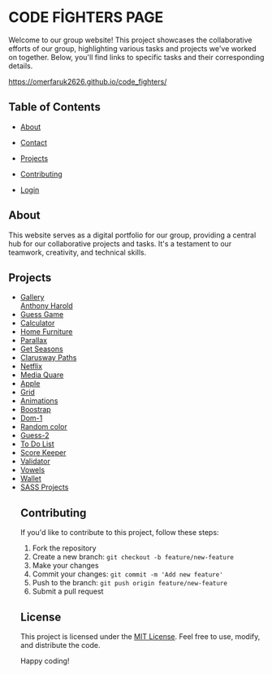 # CODE FİGHTERS PAGE

Welcome to our group website! This project showcases the collaborative efforts of our group, highlighting various tasks and projects we've worked on together. Below, you'll find links to specific tasks and their corresponding details.

https://omerfaruk2626.github.io/code_fighters/

## Table of Contents

- [About](#)
<a href="https://github.com/BecooOn" target="_blank"><img src="./images/gif/adem.gif" alt=""></a>
<a href="https://github.com/omer-faruk-oncu" target="_blank"><img src="./images/gif/faruk.gif" alt=""></a>
<a href="https://github.com/ykslkrtld" target="_blank"><img src="./images/gif/yüksel.gif" alt=""></a>
<a href="https://github.com/sedadiriker" target="_blank"><img src="./images/gif/seda.gif" alt=""></a>
<a href="https://github.com/zeyneparslanj" target="_blank"><img src="./images/gif/akmaral.gif" alt=""></a>
<a href="https://github.com/aliwert" target="_blank"><img src="./images/gif/ali.gif" alt=""></a>
<a href="https://github.com/akyarv0" target="_blank"><img src="./images/gif/veysel.gif" alt=""></a>
<a href="https://github.com/omerfaruk2626" target="_blank"><img src="./images/gif/ömer.gif" alt=""></a>
<a href="https://github.com/eneeestas" target="_blank"><img src="./images/gif/enes.gif" alt=""></a>
<a href="https://github.com/busrakocarslan" target="_blank"><img src="./images/gif/büşra.gif" alt=""></a>
<a href="https://github.com/snorlie" target="_blank"><img src="./images/gif/gökberk.gif" alt=""></a>
<a href="https://github.com/MaralTach" target="_blank"><img src="./images/gif/zeynep.gif" alt=""></a>
<a href="https://github.com/gulsahmy" target="_blank"><img src="./images/gif/gülşah.gif" alt=""></a>
<a href="https://github.com/ssimsir" target="_blank"><img src="./images/gif/sadık.gif" alt=""></a>
<a href="https://github.com/QC101-Zafer" target="_blank"><img src="./images/gif/zafer.gif" alt=""></a>
<a href="https://github.com/ersinn26" target="_blank"><img src="./images/gif/ersin.gif" alt=""></a>
<a href="https://github.com/MrsCoder35" target="_blank"><img src="./images/gif/ceren.gif" alt=""></a>
<a href="#" target="_blank"><img src="./images/gif/mustafa.gif" alt=""></a>

- [Contact](#)
- [Projects](#)
- <a href="https://github.com/omerfaruk2626/code_fighters/graphs/contributors">Contributing</a>
- <a href="./Code_Fighters_Log_in/login.html">Login</a>


## About

This website serves as a digital portfolio for our group, providing a central hub for our collaborative projects and tasks. It's a testament to our teamwork, creativity, and technical skills.


## Projects
<ul>
                                    <li><a href="#" class="dropdown-item" onclick="showSection('gallery')">Gallery</a>
                                    </li><a href="#" class="dropdown-item" onclick="showSection('anthony')">Anthony Harold</a></li>
                                    <li><a href="#" class="dropdown-item" onclick="showSection('guess')">Guess Game</a></li>
                                    <li><a href="#" class="dropdown-item" onclick="showSection('calculator')">Calculator</a></li>
                                    <li><a href="#" class="dropdown-item" onclick="showSection('home-furniture')">Home Furniture</a></li>
                                    <li><a href="#" class="dropdown-item" onclick="showSection('parallax')">Parallax</a></li>
                                    <li><a href="#" class="dropdown-item" onclick="showSection('leap-year-and-get-seasons')">Get Seasons</a></li>
                                    <li><a href="#" class="dropdown-item" onclick="showSection('cw-paths')">Clarusway Paths</a></li>
                                    <li><a href="#" class="dropdown-item" onclick="showSection('netflix')">Netflix</a></li>
                                    <li><a href="#" class="dropdown-item" onclick="showSection('media-quare')">Media Quare</a></li>
                                    <li><a href="#" class="dropdown-item" onclick="showSection('apple')">Apple</a></li>
                                    <li><a href="#" class="dropdown-item" onclick="showSection('grid')">Grid</a></li>
                                    <li><a href="#" class="dropdown-item" onclick="showSection('animation')">Animations</a></li>
                                    <li><a href="#" class="dropdown-item" onclick="showSection('boostrap')">Boostrap</a></li>
                                    <li><a href="#" class="dropdown-item" onclick="showSection('dom-1')">Dom-1</a></li>
                                    <li><a href="#" class="dropdown-item" onclick="showSection('random-color')">Random color</a></li>
                                    <li><a href="#" class="dropdown-item" onclick="showSection('guess-2')">Guess-2</a></li>
                                    <li><a href="#" class="dropdown-item" onclick="showSection('todolist')">To Do List</a></li>
                                    <li><a href="#" class="dropdown-item" onclick="showSection('score-keeper')">Score Keeper</a></li>
                                    <li><a href="#" class="dropdown-item" onclick="showSection('validator')">Validator</a></li>
                                    <li><a href="#" class="dropdown-item" onclick="showSection('vowels')">Vowels</a></li>
                                    <li><a href="#" class="dropdown-item" onclick="showSection('wallet')">Wallet</a></li>
                                    <li><a href="#" class="dropdown-item" onclick="showSection('sass-projects')">SASS Projects</a></li>
                            

## Contributing

If you'd like to contribute to this project, follow these steps:

1. Fork the repository
2. Create a new branch: `git checkout -b feature/new-feature`
3. Make your changes
4. Commit your changes: `git commit -m 'Add new feature'`
5. Push to the branch: `git push origin feature/new-feature`
6. Submit a pull request

## License

This project is licensed under the [MIT License](LICENSE). Feel free to use, modify, and distribute the code.

Happy coding!
